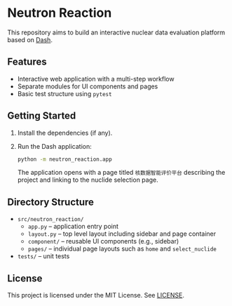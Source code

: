 # Neutron Reaction

This repository aims to build an interactive nuclear data evaluation platform based on [Dash](https://dash.plotly.com/).

## Features
- Interactive web application with a multi-step workflow
- Separate modules for UI components and pages
- Basic test structure using `pytest`

## Getting Started

1. Install the dependencies (if any).
2. Run the Dash application:
   ```bash
   python -m neutron_reaction.app
   ```

   The application opens with a page titled `核数据智能评价平台` describing the project and linking to the nuclide selection page.

## Directory Structure

- `src/neutron_reaction/`
  - `app.py` – application entry point
  - `layout.py` – top level layout including sidebar and page container
  - `component/` – reusable UI components (e.g., sidebar)
  - `pages/` – individual page layouts such as `home` and `select_nuclide`
- `tests/` – unit tests

## License

This project is licensed under the MIT License. See [LICENSE](LICENSE).
